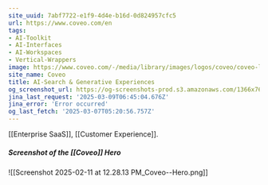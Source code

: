 ```yaml
---
site_uuid: 7abf7722-e1f9-4d4e-b16d-0d824957cfc5
url: https://www.coveo.com/en
tags:
- AI-Toolkit
- AI-Interfaces
- AI-Workspaces
- Vertical-Wrappers
image: https://www.coveo.com/-/media/library/images/logos/coveo/coveo-logo-ogimage-reskin.png
site_name: Coveo
title: AI-Search & Generative Experiences
og_screenshot_url: https://og-screenshots-prod.s3.amazonaws.com/1366x768/80/false/761047facaa18ea19ca4343906c6f818acedc57267b411fa0e7b7fe6f71d7337.jpeg
jina_last_request: '2025-03-09T06:45:04.676Z'
jina_error: 'Error occurred'
og_last_fetch: '2025-03-07T05:20:56.757Z'
---
```

[[Enterprise SaaS]], [[Customer Experience]]. 
##### Screenshot of the [[Coveo]] Hero
![[Screenshot 2025-02-11 at 12.28.13 PM_Coveo--Hero.png]]
